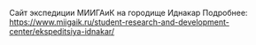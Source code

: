 Сайт экспедиции МИИГАиК на городище Иднакар
Подробнее: https://www.miigaik.ru/student-research-and-development-center/ekspeditsiya-idnakar/
